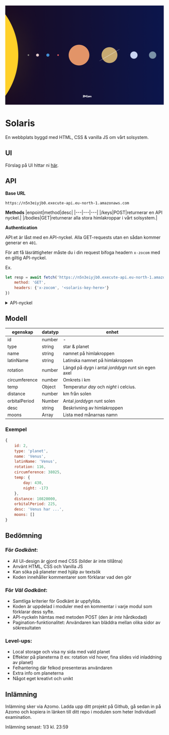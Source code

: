 ![poster](./poster.png)

# Solaris
En webbplats byggd med HTML, CSS & vanilla JS om vårt solsystem.

## UI
Förslag på UI hittar ni [här](https://www.figma.com/file/Snw8n1gba7Mbk6TCLEAB1A/JS-%2F-Solaris?node-id=0%3A1).

## API
**Base URL**
```
https://n5n3eiyjb0.execute-api.eu-north-1.amazonaws.com
```

**Methods**
|enpoint|method|desc|
|---|---|---|
|/keys|POST|returnerar en API nyckel.|
|/bodies|GET|returnerar alla stora himlakroppar i vårt solsystem.|


**Authentication**

API:et är låst med en API-nyckel. Alla GET-requests utan en sådan kommer generar en ```401```. 

För att få läsrättigheter måste du i din request bifoga headern ```x-zocom``` med en giltig API-nyckel. 

Ex. 

```js
let resp = await fetch('https://n5n3eiyjb0.execute-api.eu-north-1.amazonaws.com/bodies', {
    method: 'GET',
    headers: {'x-zocom', '<solaris-key-here>'}
})
```
<details>
  <summary>API-nyckel</summary>

```
solaris-2ngXkR6S02ijFrTP
solaris-edVCa1E6zDZRztaq
solaris-qqO7Lv5Hg29t5hqI
solaris-BHRyCR5Lgznl28Tr
solaris-4wOFSa0vV0WtlFYK
solaris-NKsTcw3OPrMQPoSz
```
</details>

## Modell
|egenskap|datatyp|enhet|
|---|---|---|
|id|number|-|
|type|string|star & planet|
|name|string|namnet på himlakroppen|
|latinName|string|Latinska namnet på himlakroppen|
|rotation|number|Längd på dygn i antal *jorddygn* runt sin egen axel|
|circumference|number|Omkrets i km|
|temp|Object|Temperatur *day* och *night* i celcius.|
|distance|number|km från solen|
|orbitalPeriod|Number|Antal *jorddygn* runt solen|
|desc|string|Beskrivning av himlakroppen|
|moons|Array|Lista med månarnas namn|

### Exempel

```js
{
    id: 2,
    type: 'planet',
    name: 'Venus',
    latinName: 'Venus',
    rotation: 116,
    circumference: 38025,
    temp: {
        day: 430,
        night: -173
    },
    distance: 10820000,
    orbitalPeriod: 225,
    desc: 'Venus har ...',
    moons: []
}
```

## Bedömning

### För *Godkänt*: 
+ All UI-design är gjord med CSS (bilder är inte tillåtna)
+ Använt HTML, CSS och Vanilla JS
+ Kan söka på planeter med hjälp av textsök
+ Koden innehåller kommentarer som förklarar vad den gör 

### För *Väl Godkänt*:
+ Samtliga kriterier för Godkänt är uppfyllda. 
+ Koden är uppdelad i moduler med en kommentar i varje modul som förklarar dess syfte.
+ API-nyckeln hämtas med metoden POST (den är *inte* hårdkodad)
+ Pagination-funktionalitet: Användaren kan bläddra mellan olika sidor av sökresultaten

### Level-ups:
+ Local storage och visa ny sida med vald planet
+ Effekter på planeterna (t ex: rotation vid hover, fina slides vid inladdning av planet)
+ Felhantering där felkod presenteras användaren
+ Extra info om planeterna
+ Något eget kreativt och unikt


## Inlämning

Inlämning sker via Azomo. Ladda upp ditt projekt på Github, gå sedan in på Azomo och kopiera in länken till ditt repo i modulen som heter Individuell examination. 

Inlämning senast: 1/3 kl. 23:59




